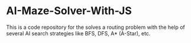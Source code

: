# AI-Maze-Solver-With-JS
This is a code repository for the solves a routing problem with the help of several AI search strategies like BFS, DFS, A* (A-Star), etc.
